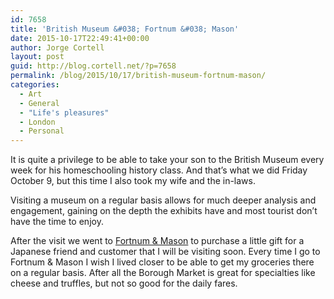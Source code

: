 ```yaml
---
id: 7658
title: 'British Museum &#038; Fortnum &#038; Mason'
date: 2015-10-17T22:49:41+00:00
author: Jorge Cortell
layout: post
guid: http://blog.cortell.net/?p=7658
permalink: /blog/2015/10/17/british-museum-fortnum-mason/
categories:
  - Art
  - General
  - "Life's pleasures"
  - London
  - Personal
---
```

It is quite a privilege to be able to take your son to the British Museum every week for his homeschooling history class. And that’s what we did Friday October 9, but this time I also took my wife and the in-laws.

Visiting a museum on a regular basis allows for much deeper analysis and engagement, gaining on the depth the exhibits have and most tourist don’t have the time to enjoy.

After the visit we went to <a href="https://www.fortnumandmason.com/" target="_blank">Fortnum & Mason</a> to purchase a little gift for a Japanese friend and customer that I will be visiting soon. Every time I go to Fortnum & Mason I wish I lived closer to be able to get my groceries there on a regular basis. After all the Borough Market is great for specialties like cheese and truffles, but not so good for the daily fares.